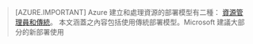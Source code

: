 > [AZURE.IMPORTANT] Azure 建立和處理資源的部署模型有二種：  [資源管理員和傳統](../resource-manager-deployment-model.md)。  本文涵蓋之內容包括使用傳統部署模型。Microsoft 建議大部分的新部署使用

<!----------HONumber=Oct15_HO3-->
